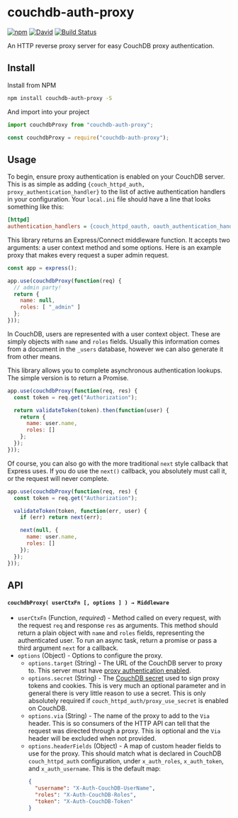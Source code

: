 # couchdb-auth-proxy

[![npm](https://img.shields.io/npm/v/couchdb-auth-proxy.svg)](https://www.npmjs.com/package/couchdb-auth-proxy) [![David](https://img.shields.io/david/tyler-johnson/couchdb-auth-proxy.svg)](https://david-dm.org/tyler-johnson/couchdb-auth-proxy) [![Build Status](https://travis-ci.org/tyler-johnson/couchdb-auth-proxy.svg?branch=master)](https://travis-ci.org/tyler-johnson/couchdb-auth-proxy)

An HTTP reverse proxy server for easy CouchDB proxy authentication.

## Install

Install from NPM

```bash
npm install couchdb-auth-proxy -S
```

And import into your project

```js
import couchdbProxy from "couchdb-auth-proxy";
```

```js
const couchdbProxy = require("couchdb-auth-proxy");
```

## Usage

To begin, ensure proxy authentication is enabled on your CouchDB server. This is as simple as adding `{couch_httpd_auth, proxy_authentication_handler}` to the list of active authentication handlers in your configuration. Your `local.ini` file should have a line that looks something like this:

```ini
[httpd]
authentication_handlers = {couch_httpd_oauth, oauth_authentication_handler}, {couch_httpd_auth, cookie_authentication_handler}, {couch_httpd_auth, proxy_authentication_handler}, {couch_httpd_auth, default_authentication_handler}
```

This library returns an Express/Connect middleware function. It accepts two arguments: a user context method and some options. Here is an example proxy that makes every request a super admin request.

```js
const app = express();

app.use(couchdbProxy(function(req) {
  // admin party!
  return {
    name: null,
    roles: [ "_admin" ]
  };
}));
```

In CouchDB, users are represented with a user context object. These are simply objects with `name` and `roles` fields. Usually this information comes from a document in the `_users` database, however we can also generate it from other means.

This library allows you to complete asynchronous authentication lookups. The simple version is to return a Promise.

```js
app.use(couchdbProxy(function(req, res) {
  const token = req.get("Authorization");

  return validateToken(token).then(function(user) {
    return {
      name: user.name,
      roles: []
    };
  });
}));
```

Of course, you can also go with the more traditional `next` style callback that Express uses. If you do use the `next()` callback, you absolutely must call it, or the request will never complete.

```js
app.use(couchdbProxy(function(req, res) {
  const token = req.get("Authorization");

  validateToken(token, function(err, user) {
    if (err) return next(err);

    next(null, {
      name: user.name,
      roles: []
    });
  });
}));
```

## API

#### `couchdbProxy( userCtxFn [, options ] ) → Middleware`

- `userCtxFn` (Function, *required*) - Method called on every request, with the request `req` and response `res` as arguments. This method should return a plain object with `name` and `roles` fields, representing the authenticated user. To run an async task, return a promise or pass a third argument `next` for a callback.
- `options` (Object) - Options to configure the proxy.
  - `options.target` (String) - The URL of the CouchDB server to proxy to. This server must have [proxy authentication enabled](http://docs.couchdb.org/en/1.6.1/api/server/authn.html#proxy-authentication).
  - `options.secret` (String) - The [CouchDB secret](http://docs.couchdb.org/en/1.6.1/config/auth.html#couch_httpd_auth/secret) used to sign proxy tokens and cookies. This is very much an optional parameter and in general there is very little reason to use a secret. This is only absolutely required if `couch_httpd_auth/proxy_use_secret` is enabled on CouchDB.
  - `options.via` (String) - The name of the proxy to add to the `Via` header. This is so consumers of the HTTP API can tell that the request was directed through a proxy. This is optional and the `Via` header will be excluded when not provided.
  - `options.headerFields` (Object) - A map of custom header fields to use for the proxy. This should match what is declared in CouchDB `couch_httpd_auth` configuration, under `x_auth_roles`, `x_auth_token`, and `x_auth_username`. This is the default map:
    ```json
    {
      "username": "X-Auth-CouchDB-UserName",
      "roles": "X-Auth-CouchDB-Roles",
      "token": "X-Auth-CouchDB-Token"
    }
    ```
